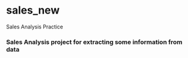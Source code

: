 # sales_new
Sales Analysis Practice

### Sales Analysis project for extracting some information from data
